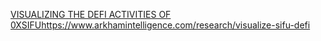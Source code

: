 [VISUALIZING THE DEFI ACTIVITIES OF 0XSIFU](https://www.arkhamintelligence.com/research/visualize-sifu-defi)https://www.arkhamintelligence.com/research/visualize-sifu-defi
